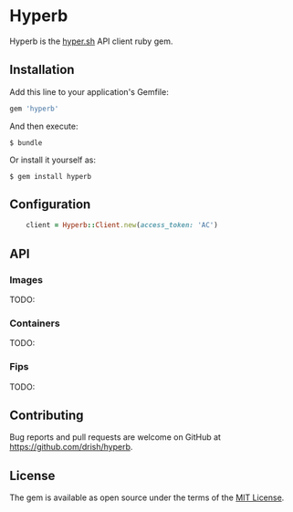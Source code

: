 # Hyperb

Hyperb is the [hyper.sh](https://hyper.sh) API client ruby gem.

## Installation

Add this line to your application's Gemfile:

```ruby
gem 'hyperb'
```

And then execute:

    $ bundle

Or install it yourself as:

    $ gem install hyperb


## Configuration

```ruby
	client = Hyperb::Client.new(access_token: 'AC')
```

## API

### Images

TODO:
	
### Containers

TODO:

### Fips

TODO:

## Contributing

Bug reports and pull requests are welcome on GitHub at https://github.com/drish/hyperb.

## License

The gem is available as open source under the terms of the [MIT License](http://opensource.org/licenses/MIT).
